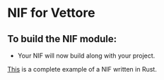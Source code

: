 # NIF for Vettore

## To build the NIF module:

- Your NIF will now build along with your project.

[This](https://github.com/rusterlium/NifIo) is a complete example of a NIF written in Rust.
